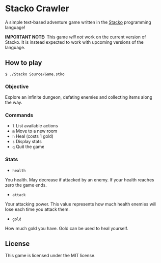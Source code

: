 # Stacko Crawler

A simple text-based adventure game written in the [Stacko](https://github.com/Mercifle/Stacko) programming language!

**IMPORTANT NOTE:** This game *will not* work on the current version of Stacko. It is instead expected to work with upcoming versions of the language.

## How to play

```
$ ./Stacko Source/Game.stko
```

### Objective

Explore an infinite dungeon, defating enemies and collecting items along the way.

### Commands

- `l`   List available actions
- `m`   Move to a new room
- `h`   Heal (costs 1 gold)
- `s`   Display stats
- `q`   Quit the game

### Stats

- `health`

You health. May decrease if attacked by an enemy. If your health reaches zero the game ends.

- `attack`

Your attacking power. This value represents how much health enemies will lose each time you attack them.

- `gold`

How much gold you have. Gold can be used to heal yourself.

## License

This game is licensed under the MIT license.
